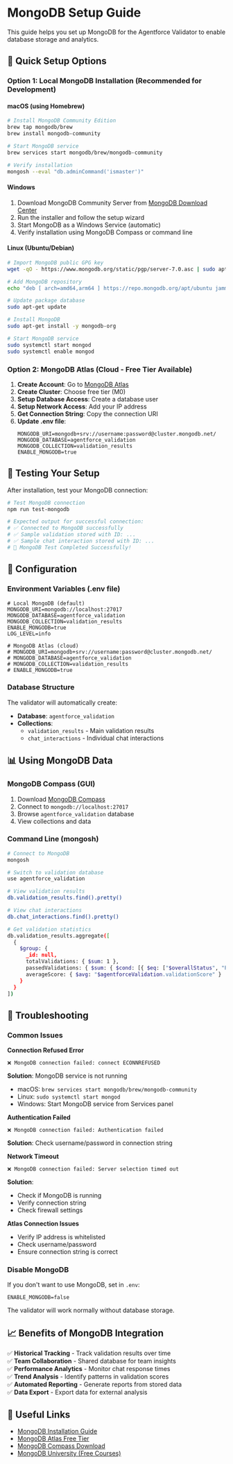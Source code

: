 # MongoDB Setup Guide

This guide helps you set up MongoDB for the Agentforce Validator to enable database storage and analytics.

## 🚀 Quick Setup Options

### Option 1: Local MongoDB Installation (Recommended for Development)

#### macOS (using Homebrew)
```bash
# Install MongoDB Community Edition
brew tap mongodb/brew
brew install mongodb-community

# Start MongoDB service
brew services start mongodb/brew/mongodb-community

# Verify installation
mongosh --eval "db.adminCommand('ismaster')"
```

#### Windows
1. Download MongoDB Community Server from [MongoDB Download Center](https://www.mongodb.com/try/download/community)
2. Run the installer and follow the setup wizard
3. Start MongoDB as a Windows Service (automatic)
4. Verify installation using MongoDB Compass or command line

#### Linux (Ubuntu/Debian)
```bash
# Import MongoDB public GPG key
wget -qO - https://www.mongodb.org/static/pgp/server-7.0.asc | sudo apt-key add -

# Add MongoDB repository
echo "deb [ arch=amd64,arm64 ] https://repo.mongodb.org/apt/ubuntu jammy/mongodb-org/7.0 multiverse" | sudo tee /etc/apt/sources.list.d/mongodb-org-7.0.list

# Update package database
sudo apt-get update

# Install MongoDB
sudo apt-get install -y mongodb-org

# Start MongoDB service
sudo systemctl start mongod
sudo systemctl enable mongod
```

### Option 2: MongoDB Atlas (Cloud - Free Tier Available)

1. **Create Account**: Go to [MongoDB Atlas](https://www.mongodb.com/atlas)
2. **Create Cluster**: Choose free tier (M0)
3. **Setup Database Access**: Create a database user
4. **Setup Network Access**: Add your IP address
5. **Get Connection String**: Copy the connection URI
6. **Update .env file**:
   ```env
   MONGODB_URI=mongodb+srv://username:password@cluster.mongodb.net/
   MONGODB_DATABASE=agentforce_validation
   MONGODB_COLLECTION=validation_results
   ENABLE_MONGODB=true
   ```

## 🧪 Testing Your Setup

After installation, test your MongoDB connection:

```bash
# Test MongoDB connection
npm run test-mongodb

# Expected output for successful connection:
# ✅ Connected to MongoDB successfully
# ✅ Sample validation stored with ID: ...
# ✅ Sample chat interaction stored with ID: ...
# 🎉 MongoDB Test Completed Successfully!
```

## 🔧 Configuration

### Environment Variables (.env file)

```env
# Local MongoDB (default)
MONGODB_URI=mongodb://localhost:27017
MONGODB_DATABASE=agentforce_validation
MONGODB_COLLECTION=validation_results
ENABLE_MONGODB=true
LOG_LEVEL=info

# MongoDB Atlas (cloud)
# MONGODB_URI=mongodb+srv://username:password@cluster.mongodb.net/
# MONGODB_DATABASE=agentforce_validation
# MONGODB_COLLECTION=validation_results
# ENABLE_MONGODB=true
```

### Database Structure

The validator will automatically create:
- **Database**: `agentforce_validation`
- **Collections**: 
  - `validation_results` - Main validation results
  - `chat_interactions` - Individual chat interactions

## 📊 Using MongoDB Data

### MongoDB Compass (GUI)
1. Download [MongoDB Compass](https://www.mongodb.com/products/compass)
2. Connect to `mongodb://localhost:27017`
3. Browse `agentforce_validation` database
4. View collections and data

### Command Line (mongosh)
```bash
# Connect to MongoDB
mongosh

# Switch to validation database
use agentforce_validation

# View validation results
db.validation_results.find().pretty()

# View chat interactions
db.chat_interactions.find().pretty()

# Get validation statistics
db.validation_results.aggregate([
  {
    $group: {
      _id: null,
      totalValidations: { $sum: 1 },
      passedValidations: { $sum: { $cond: [{ $eq: ["$overallStatus", "PASS"] }, 1, 0] } },
      averageScore: { $avg: "$agentforceValidation.validationScore" }
    }
  }
])
```

## 🚨 Troubleshooting

### Common Issues

**Connection Refused Error**
```
❌ MongoDB connection failed: connect ECONNREFUSED
```
**Solution**: MongoDB service is not running
- macOS: `brew services start mongodb/brew/mongodb-community`
- Linux: `sudo systemctl start mongod`
- Windows: Start MongoDB service from Services panel

**Authentication Failed**
```
❌ MongoDB connection failed: Authentication failed
```
**Solution**: Check username/password in connection string

**Network Timeout**
```
❌ MongoDB connection failed: Server selection timed out
```
**Solution**: 
- Check if MongoDB is running
- Verify connection string
- Check firewall settings

**Atlas Connection Issues**
- Verify IP address is whitelisted
- Check username/password
- Ensure connection string is correct

### Disable MongoDB

If you don't want to use MongoDB, set in `.env`:
```env
ENABLE_MONGODB=false
```

The validator will work normally without database storage.

## 📈 Benefits of MongoDB Integration

✅ **Historical Tracking** - Track validation results over time  
✅ **Team Collaboration** - Shared database for team insights  
✅ **Performance Analytics** - Monitor chat response times  
✅ **Trend Analysis** - Identify patterns in validation scores  
✅ **Automated Reporting** - Generate reports from stored data  
✅ **Data Export** - Export data for external analysis  

## 🔗 Useful Links

- [MongoDB Installation Guide](https://docs.mongodb.com/manual/installation/)
- [MongoDB Atlas Free Tier](https://www.mongodb.com/atlas/database)
- [MongoDB Compass Download](https://www.mongodb.com/products/compass)
- [MongoDB University (Free Courses)](https://university.mongodb.com/)
